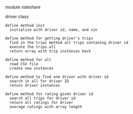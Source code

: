 
module rideshare

  driver class

    define method init
      initialize with driver id, name, and vin

    define method for getting driver's trips
      find in the trips method all trips contaning driver id
      execute the trips.all
      return array with trip instances back

    define method for all
      read CSV file
      create new instances

    define method to find one driver with driver id
      search in all for driver ID
      return driver instances

    define method for rating given driver id
      search all trips for driver id
      return all ratings for driver
      average ratings with array length

